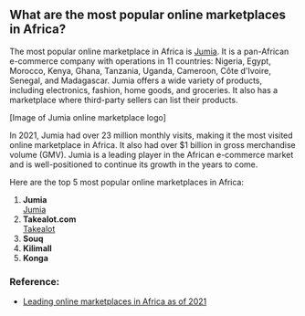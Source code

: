 ## What are the most popular online marketplaces in Africa?

The most popular online marketplace in Africa is [Jumia](https://www.jumia.com/). It is a pan-African e-commerce company with operations in 11 countries: Nigeria, Egypt, Morocco, Kenya, Ghana, Tanzania, Uganda, Cameroon, Côte d'Ivoire, Senegal, and Madagascar. Jumia offers a wide variety of products, including electronics, fashion, home goods, and groceries. It also has a marketplace where third-party sellers can list their products.

[Image of Jumia online marketplace logo]

In 2021, Jumia had over 23 million monthly visits, making it the most visited online marketplace in Africa. It also had over $1 billion in gross merchandise volume (GMV). Jumia is a leading player in the African e-commerce market and is well-positioned to continue its growth in the years to come.

Here are the top 5 most popular online marketplaces in Africa:

1. **Jumia**  
[Jumia](https://www.jumia.com/)  
2. **Takealot.com**  
[Takealot](https://www.takealot.com/)  
3. **Souq**  
4. **Kilimall**  
5. **Konga**  

### Reference:  
- [Leading online marketplaces in Africa as of 2021](https://www.statista.com/statistics/1243149/monthly-visits-on-main-online-marketplaces-in-africa/)  
